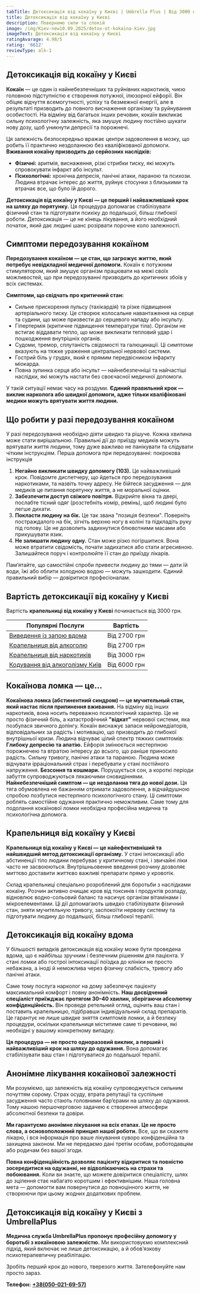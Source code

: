 ```yaml
---
tabTitle: Детоксикація від кокаїну у Києві | Umbrella Plus | Від 3000 грн
title: Детоксикація від кокаїну у Києві
description: Повернемо сили та спокій
image: /img/Kiev-new10.09.2025/detox-ot-kokaina-kiev.jpg
imageText: Детоксикація від кокаїну у Києві
ratingAvarage: 4.98/5
rating: '6612'
reviewType: alk-1
---
```


## Детоксикація від кокаїну у Києві

**Кокаїн** — це один із найнебезпечніших та руйнівних наркотиків, чиєю головною підступністю є створення потужної, ілюзорної ейфорії. Він обіцяє відчуття всемогутності, успіху та безмежної енергії, але в результаті призводить до повного виснаження організму та руйнування особистості. На відміну від багатьох інших речовин, кокаїн викликає сильну психологічну залежність, яка змушує людину постійно шукати нову дозу, щоб уникнути депресії та порожнечі.

Ця залежність безпосередньо вражає центри задоволення в мозку, що робить її практично нездоланною без кваліфікованої допомоги. **Вживання кокаїну призводить до серйозних наслідків:**

* **Фізичні:** аритмія, виснаження, різкі стрибки тиску, які можуть спровокувати інфаркт або інсульт.
* **Психологічні:** хронічна депресія, панічні атаки, параною та психози. Людина втрачає інтерес до життя, руйнує стосунки з близькими та втрачає все, що було їй дорого.

**Детоксикація від кокаїну у Києві — це перший і найважливіший крок на шляху до порятунку.** Ця процедура допомагає стабілізувати фізичний стан та підготувати психіку до подальшої, більш глибокої роботи. Детоксикація — це не кінець лікування, а його необхідний початок, який дає людині шанс розірвати порочне коло залежності.

## Симптоми передозування кокаїном

**Передозування кокаїном — це стан, що загрожує життю, який потребує невідкладної медичної допомоги.** Кокаїн є потужним стимулятором, який змушує організм працювати на межі своїх можливостей, що при передозуванні призводить до критичних збоїв у всіх системах.

**Симптоми, що свідчать про критичний стан:**

* Сильне прискорення пульсу (тахікардія) та різке підвищення артеріального тиску. Це створює колосальне навантаження на серце та судини, що може призвести до серцевого нападу або інсульту.
* Гіпертермія (критичне підвищення температури тіла). Організм не встигає віддавати тепло, що може викликати тепловий удар і пошкодження внутрішніх органів.
* Судоми, тремор, сплутаність свідомості та галюцинації. Ці симптоми вказують на тяжке ураження центральної нервової системи.
* Гострий біль у грудях, який є прямим передвісником інфаркту міокарда.
* Повна зупинка серця або інсульт — найнебезпечніші та найчастіші наслідки, які можуть настати без своєчасної медичної допомоги.

У такій ситуації немає часу на роздуми. **Єдиний правильний крок — виклик нарколога або швидкої допомоги, адже тільки кваліфіковані медики можуть врятувати життя людини.**

## Що робити у разі передозування кокаїном

У разі передозування необхідно діяти швидко та рішуче. Кожна хвилина може стати вирішальною. Правильні дії до приїзду медиків можуть врятувати життя людини, тому дуже важливо не панікувати та слідувати чітким інструкціям. Перша допомога при передозуванні: покрокова інструкція

1. **Негайно викликати швидку допомогу (103).** Це найважливіший крок. Повідомте диспетчеру, що йдеться про передозування наркотиками, та назвіть точну адресу. Не бійтеся засудження — для медиків це питання порятунку життя, а не моральної оцінки.
2. **Забезпечити доступ свіжого повітря.** Відкрийте вікна та двері, послабте тісний одяг (розстебніть комір, ремінь), щоб людині було легше дихати.
3. **Покласти людину на бік.** Це так звана "позиція безпеки". Поверніть постраждалого на бік, зігніть верхню ногу в коліні та підкладіть руку під голову. Це не дозволить задихнутися блювотними масами або прикушувати язик.
4. **Не залишати людину одну.** Стан може різко погіршитися. Вона може втратити свідомість, почати задихатися або стати агресивною. Залишайтеся поруч і контролюйте її стан до приїзду лікарів.

Пам’ятайте, що самостійні спроби привести людину до тями — дати їй води, їжі або облити холодною водою — можуть зашкодити. Єдиний правильний вибір — довіритися професіоналам.

## Вартість детоксикації від кокаїну у Києві

Вартість **крапельниці від кокаїну у Києві** починається від 3000 грн.

| Популярні Послуги                                                | Вартість     |
| ---------------------------------------------------------------- | ------------ |
| [Виведення із запою вдома](Vivod-iz-zapoia-na-domy-kiev-ua)      | Від 2700 грн |
| [Крапельниця від алкоголю](Kapelnica_ot_alkogola_na_dom_kiev)    | Від 2700 грн |
| [Крапельниця від наркотиків](kap-ot-nark-kiev-ua)                | Від 3000 грн |
| [Кодування від алкоголізму Київ](kodirovka-ot-alkogolia-kiev-ua) | Від 6000 грн |

## Кокаїнова ломка — це…

**Кокаїнова ломка (абстинентний синдром) — це мучительный стан, який настає після припинення вживання.** На відміну від інших наркотиків, вона носить переважно психологічний характер. Це не просто фізичний біль, а катастрофічний **"відкат"** нервової системи, яка позбулася звичного допінгу. Кокаїн виснажує запаси нейромедіаторів, відповідальних за радість і мотивацію, що призводить до глибокої внутрішньої кризи. Людина відчуває цілий спектр тяжких симптомів: **Глибоку депресію та апатію.** Ейфорія змінюється нестерпною порожнечею та втратою інтересу до всього, що раніше приносило радість. Сильну тривогу, панічні атаки та параною. Людина може відчувати ірраціональний страх і перебувати у стані постійного напруження. **Безсоння та кошмари.** Порушується сон, а короткі періоди забуття супроводжуються лякаючими сновидіннями. **Найнебезпечніший симптом — це нездоланна тяга до нової дози.** Ця тяга обумовлена не бажанням отримати задоволення, а відчайдушною спробою позбутися нестерпного психологічного стану. Ці симптоми роблять самостійне одужання практично неможливим. Саме тому для подолання кокаїнової ломки необхідна професійна медична та психологічна допомога.

## Крапельниця від кокаїну у Києві

**Крапельниця від кокаїну у Києві — це найефективніший та найшвидший метод детоксикації організму.** У стані інтоксикації або абстиненції тіло людини перебуває у критичному стані, і звичайні ліки часто не засвоюються. Внутрішньовенне введення розчину дозволяє миттєво доставити життєво важливі препарати прямо у кровотік.

Склад крапельниці спеціально розроблений для боротьби з наслідками кокаїну. Розчин активно очищає кров від токсинів і продуктів розпаду, відновлює водно-сольовий баланс та насичує організм вітамінами і мікроелементами. Ці дії допомагають швидко стабілізувати фізичний стан, зняти мучительную тривогу, заспокоїти нервову систему та підготувати людину до подальшої, більш глибокої терапії.

## Детоксикація від кокаїну вдома

У більшості випадків детоксикація від кокаїну може бути проведена вдома, що є найбільш зручним і безпечним рішенням для пацієнта. У стані ломки або гострої інтоксикації поїздка до клініки не просто небажана, а іноді й неможлива через фізичну слабкість, тривогу або панічні атаки.

Саме тому послуга нарколог на дому забезпечує пацієнту максимальний комфорт і повну анонімність. **Наш досвідчений спеціаліст приїжджає протягом 30–40 хвилин, зберігаючи абсолютну конфіденційність.** Він проведе ретельний огляд, оцінить ваш стан і поставить крапельницю, підібравши індивідуальний склад препаратів. Це гарантує не лише швидке зняття симптомів ломки, а й безпеку процедури, оскільки крапельниця міститиме саме ті речовини, які необхідні у вашому конкретному випадку.

**Ця процедура — не просто одноразовий виклик, а перший і найважливіший крок на шляху до одужання.** Вона допомагає стабілізувати ваш стан і підготуватися до подальшої терапії.

## Анонімне лікування кокаїнової залежності

Ми розуміємо, що залежність від кокаїну супроводжується сильним почуттям сорому. Страх осуду, втрата репутації та суспільне засудження часто стають головними бар’єрами на шляху до одужання. Тому нашою першочерговою задачею є створення атмосфери абсолютної безпеки та довіри.

**Ми гарантуємо анонімне лікування на всіх етапах. Це не просто слова, а основоположний принцип нашої роботи.** Все, що ви скажете лікарю, і вся інформація про ваше лікування суворо конфіденційна та захищена законом. Ми не передаємо дані третім особам, роботодавцям або родичам без вашої згоди.

**Повна конфіденційність дозволяє пацієнту відкритися та повністю зосередитися на одужанні, не відволікаючись на страхи та побоювання.** Коли ви знаєте, що можете довіритися спеціалісту, шлях до зцілення стає набагато коротшим і ефективнішим. Наша головна мета — допомогти вам повернутися до повноцінного життя, не створюючи при цьому жодних додаткових проблем.

## Детоксикація від кокаїну у Києві з UmbrellaPlus

**Медична служба UmbrellaPlus пропонує професійну допомогу у боротьбі з кокаїновою залежністю.** Ми використовуємо комплексний підхід, який включає не лише детоксикацію, а й обов’язкову психотерапевтичну реабілітацію.

Зробіть перший крок до нового, тверезого життя. Зателефонуйте нам просто зараз.

**Телефон:** **[+38(050-021-69-57)](tel:0500216957)**
